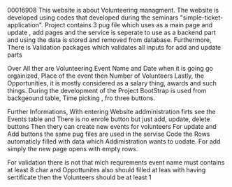 00016908 This website is about Volunteering managment. The website is developed using codes that developed during the seminars
"simple-ticket-application". Project contains 3 pug file which uses as a main page and update , add pages and
the service is seperate to use as a backend part and using the data is stored and removed from database. 
Furthermore, There is Validation packages which validates all inputs for add and update parts

Over All  ther are Volunteering Event Name and Date when it is going go orgainized, Place of the event then Number of Volunteers 
Lastly, the Opportunities, it is mostly considered as a salary thing, awards and such things.
During the development of the Project BootStrap is used from backgeound table, Time picking , fro three buttons. 

Further Informations, With entering Website addministration firts see the Events table and There is no enrole button but just add, update, delete buttons
Then thery can create new events for volunteers For update and Add buttons the same pug files are used in the servise Code the Rows automaticly
filled with data which Addimistration wants to uodate. For add simply the new page opens with empty rows.

For validation there is not that mich requrements event name must contains at least 8 char and Oppottunites also should filled at leas with having sertificate
then the Volunteers should be at least 1 


 









































